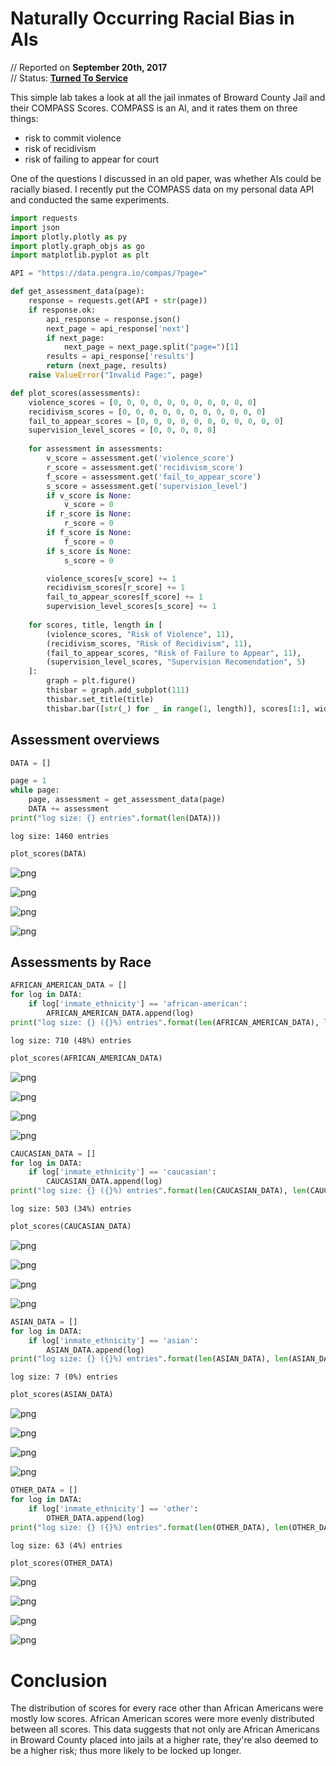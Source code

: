 
# Naturally Occurring Racial Bias in AIs
// Reported on **September 20th, 2017**<br/>
// Status: **[Turned To Service](https://pengra.github.io/data/compass)**

This simple lab takes a look at all the jail inmates of Broward County Jail and their COMPASS Scores. COMPASS is an AI, and it rates them on three things:

- risk to commit violence
- risk of recidivism
- risk of failing to appear for court

One of the questions I discussed in an old paper, was whether AIs could be racially biased. I recently put the COMPASS data on my personal data API and conducted the same experiments.


```python
import requests
import json
import plotly.plotly as py
import plotly.graph_objs as go
import matplotlib.pyplot as plt
```


```python
API = "https://data.pengra.io/compas/?page="

def get_assessment_data(page):
    response = requests.get(API + str(page))
    if response.ok:
        api_response = response.json()
        next_page = api_response['next']
        if next_page:
            next_page = next_page.split("page=")[1]
        results = api_response['results']
        return (next_page, results)
    raise ValueError("Invalid Page:", page)
```


```python
def plot_scores(assessments):
    violence_scores = [0, 0, 0, 0, 0, 0, 0, 0, 0, 0, 0]
    recidivism_scores = [0, 0, 0, 0, 0, 0, 0, 0, 0, 0, 0]
    fail_to_appear_scores = [0, 0, 0, 0, 0, 0, 0, 0, 0, 0, 0]
    supervision_level_scores = [0, 0, 0, 0, 0]
    
    for assessment in assessments:
        v_score = assessment.get('violence_score')
        r_score = assessment.get('recidivism_score')
        f_score = assessment.get('fail_to_appear_score')
        s_score = assessment.get('supervision_level')
        if v_score is None:
            v_score = 0
        if r_score is None:
            r_score = 0
        if f_score is None:
            f_score = 0
        if s_score is None:
            s_score = 0

        violence_scores[v_score] += 1
        recidivism_scores[r_score] += 1
        fail_to_appear_scores[f_score] += 1
        supervision_level_scores[s_score] += 1
    
    for scores, title, length in [
        (violence_scores, "Risk of Violence", 11), 
        (recidivism_scores, "Risk of Recidivism", 11), 
        (fail_to_appear_scores, "Risk of Failure to Appear", 11),
        (supervision_level_scores, "Supervision Recomendation", 5)
    ]:
        graph = plt.figure()
        thisbar = graph.add_subplot(111)
        thisbar.set_title(title)
        thisbar.bar([str(_) for _ in range(1, length)], scores[1:], width=(1/1.5), color="#ff8f3f")
```

## Assessment overviews


```python
DATA = []

page = 1
while page:
    page, assessment = get_assessment_data(page)
    DATA += assessment
print("log size: {} entries".format(len(DATA)))
```

    log size: 1460 entries



```python
plot_scores(DATA)
```


![png](output_6_0.png)



![png](output_6_1.png)



![png](output_6_2.png)



![png](output_6_3.png)


## Assessments by Race


```python
AFRICAN_AMERICAN_DATA = []
for log in DATA:
    if log['inmate_ethnicity'] == 'african-american':
        AFRICAN_AMERICAN_DATA.append(log)
print("log size: {} ({}%) entries".format(len(AFRICAN_AMERICAN_DATA), len(AFRICAN_AMERICAN_DATA) * 100 // len(DATA)))
```

    log size: 710 (48%) entries



```python
plot_scores(AFRICAN_AMERICAN_DATA)
```


![png](output_9_0.png)



![png](output_9_1.png)



![png](output_9_2.png)



![png](output_9_3.png)



```python
CAUCASIAN_DATA = []
for log in DATA:
    if log['inmate_ethnicity'] == 'caucasian':
        CAUCASIAN_DATA.append(log)
print("log size: {} ({}%) entries".format(len(CAUCASIAN_DATA), len(CAUCASIAN_DATA) * 100 // len(DATA)))
```

    log size: 503 (34%) entries



```python
plot_scores(CAUCASIAN_DATA)
```


![png](output_11_0.png)



![png](output_11_1.png)



![png](output_11_2.png)



![png](output_11_3.png)



```python
ASIAN_DATA = []
for log in DATA:
    if log['inmate_ethnicity'] == 'asian':
        ASIAN_DATA.append(log)
print("log size: {} ({}%) entries".format(len(ASIAN_DATA), len(ASIAN_DATA) * 100 // len(DATA)))
```

    log size: 7 (0%) entries



```python
plot_scores(ASIAN_DATA)
```


![png](output_13_0.png)



![png](output_13_1.png)



![png](output_13_2.png)



![png](output_13_3.png)



```python
OTHER_DATA = []
for log in DATA:
    if log['inmate_ethnicity'] == 'other':
        OTHER_DATA.append(log)
print("log size: {} ({}%) entries".format(len(OTHER_DATA), len(OTHER_DATA) * 100 // len(DATA)))
```

    log size: 63 (4%) entries



```python
plot_scores(OTHER_DATA)
```


![png](output_15_0.png)



![png](output_15_1.png)



![png](output_15_2.png)



![png](output_15_3.png)


# Conclusion

The distribution of scores for every race other than African Americans were mostly low scores. African American scores were more evenly distributed between all scores. This data suggests that not only are African Americans in Broward County placed into jails at a higher rate, they're also deemed to be a higher risk; thus more likely to be locked up longer.
